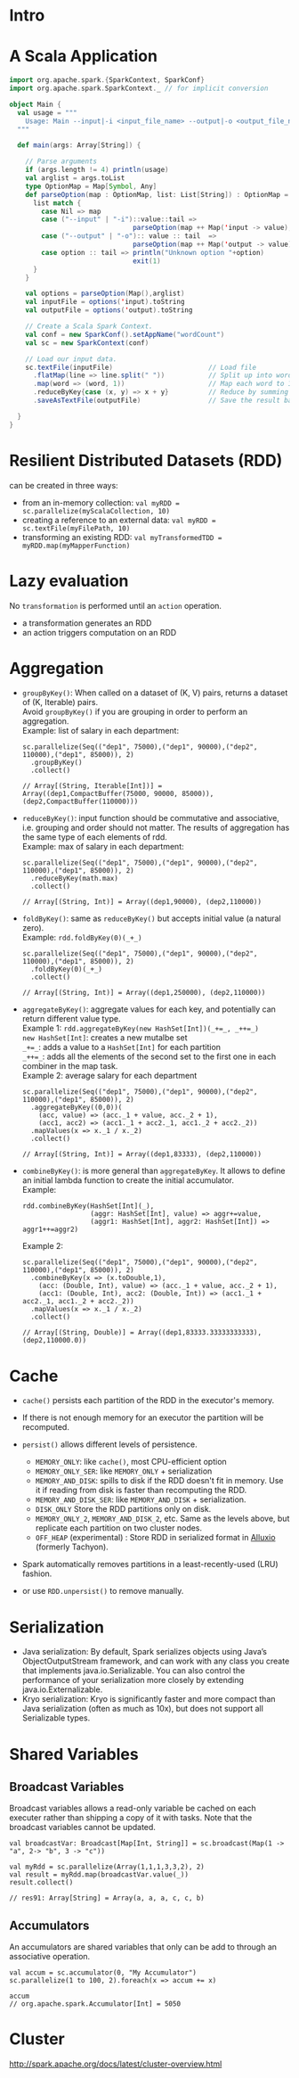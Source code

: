 
# Intro

# A Scala Application

```Scala
import org.apache.spark.{SparkContext, SparkConf}
import org.apache.spark.SparkContext._ // for implicit conversion

object Main {
  val usage = """
    Usage: Main --input|-i <input_file_name> --output|-o <output_file_name>
  """

  def main(args: Array[String]) {

    // Parse arguments
    if (args.length != 4) println(usage)
    val arglist = args.toList
    type OptionMap = Map[Symbol, Any]
    def parseOption(map : OptionMap, list: List[String]) : OptionMap = {
      list match {
        case Nil => map
        case ("--input" | "-i")::value::tail =>
                               parseOption(map ++ Map('input -> value), tail)
        case ("--output" | "-o"):: value :: tail  =>
                               parseOption(map ++ Map('output -> value), tail)
        case option :: tail => println("Unknown option "+option)
                               exit(1)
      }
    }

    val options = parseOption(Map(),arglist)
    val inputFile = options('input).toString
    val outputFile = options('output).toString

    // Create a Scala Spark Context.
    val conf = new SparkConf().setAppName("wordCount")
    val sc = new SparkContext(conf)

    // Load our input data.
    sc.textFile(inputFile)                        // Load file
      .flatMap(line => line.split(" "))           // Split up into words
      .map(word => (word, 1))                     // Map each word to 1
      .reduceByKey{case (x, y) => x + y}          // Reduce by summing up all values
      .saveAsTextFile(outputFile)                 // Save the result back out to a file

  }
}
```

# Resilient Distributed Datasets (RDD)

can be created in three ways:

* from an in-memory collection: `val myRDD = sc.parallelize(myScalaCollection, 10)`
* creating a reference to an external data: `val myRDD = sc.textFile(myFilePath, 10)`
* transforming an existing RDD: `val myTransformedTDD = myRDD.map(myMapperFunction)`

# Lazy evaluation

No `transformation` is performed until an `action` operation.

* a transformation generates an RDD
* an action triggers computation on an RDD

# Aggregation

* `groupByKey()`: When called on a dataset of (K, V) pairs, returns a dataset of (K, Iterable<V>) pairs.  
   Avoid `groupByKey()` if you are grouping in order to perform an aggregation.  
   Example: list of salary in each department:  
   ```
   sc.parallelize(Seq(("dep1", 75000),("dep1", 90000),("dep2", 110000),("dep1", 85000)), 2)
     .groupByKey()
     .collect()

   // Array[(String, Iterable[Int])] = Array((dep1,CompactBuffer(75000, 90000, 85000)), (dep2,CompactBuffer(110000)))
   ```

* `reduceByKey()`: input function should be commutative and associative, i.e. grouping and order should not matter. The results of aggregation has the same type of each elements of rdd.  
   Example: max of salary in each department:  
   ```
   sc.parallelize(Seq(("dep1", 75000),("dep1", 90000),("dep2", 110000),("dep1", 85000)), 2)
     .reduceByKey(math.max)
     .collect()

   // Array[(String, Int)] = Array((dep1,90000), (dep2,110000))
   ```

* `foldByKey()`: same as `reduceByKey()` but accepts initial value (a natural zero).  
   Example: `rdd.foldByKey(0)(_+_)`
   ```
   sc.parallelize(Seq(("dep1", 75000),("dep1", 90000),("dep2", 110000),("dep1", 85000)), 2)
     .foldByKey(0)(_+_)
     .collect()

   // Array[(String, Int)] = Array((dep1,250000), (dep2,110000))
   ```

* `aggregateByKey()`: aggregate values for each key, and potentially can return different value type.  
   Example 1: `rdd.aggregateByKey(new HashSet[Int])(_+=_, _++=_)`  
   `new HashSet[Int]`: creates a new mutalbe set  
   `_+=_`: adds a value to a `HashSet[Int]` for each partition   
   `_++=_`: adds all the elements of the second set to the first one in each combiner in the map task.  
   Example 2: average salary for each department
   ```
   sc.parallelize(Seq(("dep1", 75000),("dep1", 90000),("dep2", 110000),("dep1", 85000)), 2)
     .aggregateByKey((0,0))(
       (acc, value) => (acc._1 + value, acc._2 + 1),
       (acc1, acc2) => (acc1._1 + acc2._1, acc1._2 + acc2._2))
     .mapValues(x => x._1 / x._2)
     .collect()

   // Array[(String, Int)] = Array((dep1,83333), (dep2,110000))
   ```

* `combineByKey()`: is more general than `aggregateByKey`. It allows to define an initial lambda function to create the initial accumulator.  
   Example:  
   ```
   rdd.combineByKey(HashSet[Int](_),  
                    (aggr: HashSet[Int], value) => aggr+=value,  
                    (aggr1: HashSet[Int], aggr2: HashSet[Int]) => aggr1++=aggr2)
   ```
   Example 2:  
   ```
   sc.parallelize(Seq(("dep1", 75000),("dep1", 90000),("dep2", 110000),("dep1", 85000)), 2)
     .combineByKey(x => (x.toDouble,1),
       (acc: (Double, Int), value) => (acc._1 + value, acc._2 + 1),
       (acc1: (Double, Int), acc2: (Double, Int)) => (acc1._1 + acc2._1, acc1._2 + acc2._2))
     .mapValues(x => x._1 / x._2)
     .collect()

   // Array[(String, Double)] = Array((dep1,83333.33333333333), (dep2,110000.0))
   ```
# Cache

* `cache()` persists each partition of the RDD in the executor's memory.
* If there is not enough memory for an executor the partition will be recomputed.
* `persist()` allows different levels of persistence.
  * `MEMORY_ONLY`: like `cache()`, most CPU-efficient option
  * `MEMORY_ONLY_SER`: like `MEMORY_ONLY` + serialization
  * `MEMORY_AND_DISK`: spills to disk if the RDD doesn't fit in memory. Use it if reading from disk is faster than recomputing the RDD.
  * `MEMORY_AND_DISK_SER`: like `MEMORY_AND_DISK` + serialization.
  * `DISK_ONLY`	Store the RDD partitions only on disk.
  * `MEMORY_ONLY_2`, `MEMORY_AND_DISK_2`, etc.	Same as the levels above, but replicate each partition on two cluster nodes.
  * `OFF_HEAP` (experimental) : Store RDD in serialized format in [Alluxio](http://www.alluxio.org/) (formerly Tachyon).

* Spark automatically removes partitions in a least-recently-used (LRU) fashion.
* or use `RDD.unpersist()` to remove manually.

# Serialization

* Java serialization: By default, Spark serializes objects using Java’s ObjectOutputStream framework, and can work with any class you create that implements java.io.Serializable. You can also control the performance of your serialization more closely by extending java.io.Externalizable.
* Kryo serialization: Kryo is significantly faster and more compact than Java serialization (often as much as 10x), but does not support all Serializable types.

# Shared Variables

## Broadcast Variables

Broadcast variables allows a read-only variable be cached on each executer rather than shipping a copy of it with tasks.
Note that the broadcast variables cannot be updated.
```
val broadcastVar: Broadcast[Map[Int, String]] = sc.broadcast(Map(1 -> "a", 2-> "b", 3 -> "c"))

val myRdd = sc.parallelize(Array(1,1,1,3,3,2), 2)
val result = myRdd.map(broadcastVar.value(_))
result.collect()

// res91: Array[String] = Array(a, a, a, c, c, b)
```

## Accumulators

An accumulators are shared variables that only can be add to through an associative operation.

```
val accum = sc.accumulator(0, "My Accumulator")
sc.parallelize(1 to 100, 2).foreach(x => accum += x)

accum
// org.apache.spark.Accumulator[Int] = 5050
```

# Cluster

http://spark.apache.org/docs/latest/cluster-overview.html
